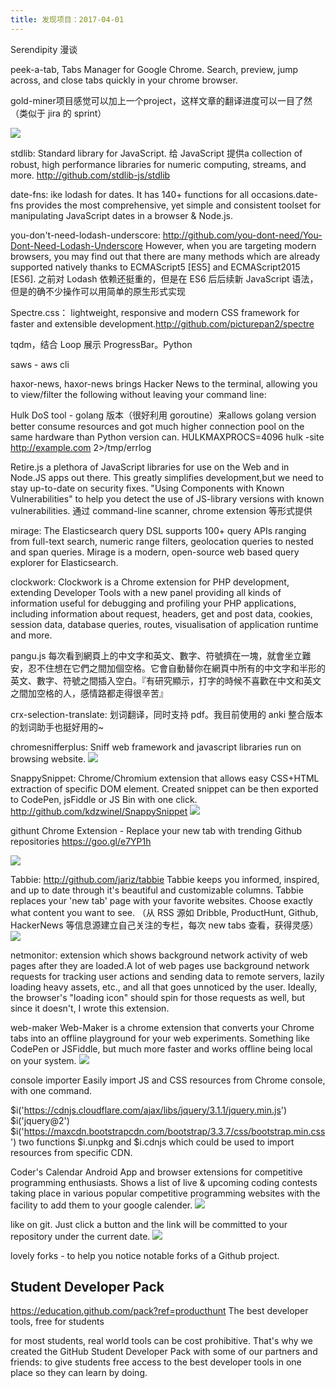 ```yaml
---
title: 发现项目：2017-04-01
---
```


Serendipity 漫谈

peek-a-tab, Tabs Manager for Google Chrome. Search, preview, jump across, and close tabs quickly in your chrome browser.

gold-miner项目感觉可以加上一个project，这样文章的翻译进度可以一目了然 （类似于 jira 的 sprint）

![](media/14910565435823.jpg)



stdlib: Standard library for JavaScript. 给 JavaScript 提供a collection of robust, high performance libraries for numeric computing, streams, and more.
http://github.com/stdlib-js/stdlib



date-fns: ike lodash for dates. It has 140+ functions for all occasions.date-fns provides the most comprehensive, yet simple and consistent toolset for manipulating JavaScript dates in a browser & Node.js.


you-don't-need-lodash-underscore: http://github.com/you-dont-need/You-Dont-Need-Lodash-Underscore However, when you are targeting modern browsers, you may find out that there are many methods which are already supported natively thanks to ECMAScript5 [ES5] and ECMAScript2015 [ES6]. 之前对 Lodash 依赖还挺重的，但是在 ES6 后后续新 JavaScript 语法，但是的确不少操作可以用简单的原生形式实现

Spectre.css： lightweight, responsive and modern CSS framework for faster and extensible development.http://github.com/picturepan2/spectre


tqdm，结合 Loop 展示 ProgressBar。Python


saws - aws cli

haxor-news, haxor-news brings Hacker News to the terminal, allowing you to view/filter the following without leaving your command line:


Hulk DoS tool - golang 版本（很好利用 goroutine）来allows golang version better consume resources and got much higher connection pool on the same hardware than Python version can.
HULKMAXPROCS=4096 hulk -site http://example.com 2>/tmp/errlog

Retire.js
 a plethora of JavaScript libraries for use on the Web and in Node.JS apps out there. This greatly simplifies development,but we need to stay up-to-date on security fixes. "Using Components with Known Vulnerabilities" to help you detect the use of JS-library versions with known vulnerabilities. 通过 command-line scanner, chrome extension 等形式提供

mirage: The Elasticsearch query DSL supports 100+ query APIs ranging from full-text search, numeric range filters, geolocation queries to nested and span queries. Mirage is a modern, open-source web based query explorer for Elasticsearch.

clockwork: Clockwork is a Chrome extension for PHP development, extending Developer Tools with a new panel providing all kinds of information useful for debugging and profiling your PHP applications, including information about request, headers, get and post data, cookies, session data, database queries, routes, visualisation of application runtime and more.

pangu.js 每次看到網頁上的中文字和英文、數字、符號擠在一塊，就會坐立難安，忍不住想在它們之間加個空格。它會自動替你在網頁中所有的中文字和半形的英文、數字、符號之間插入空白。『有研究顯示，打字的時候不喜歡在中文和英文之間加空格的人，感情路都走得很辛苦』

crx-selection-translate: 划词翻译，同时支持 pdf。我目前使用的 anki 整合版本的划词助手也挺好用的~

chromesnifferplus: Sniff web framework and javascript libraries run on browsing website.
![](media/14910551281113.png)

SnappySnippet: Chrome/Chromium extension that allows easy CSS+HTML extraction of specific DOM element. Created snippet can be then exported to CodePen, jsFiddle or JS Bin with one click. http://github.com/kdzwinel/SnappySnippet
![](media/14910553554949.png)



githunt Chrome Extension - Replace your new tab with trending Github repositories https://goo.gl/e7YP1h

![](media/14910554816067.jpg)


Tabbie: http://github.com/jariz/tabbie
Tabbie keeps you informed, inspired, and up to date through it's beautiful and customizable columns. Tabbie replaces your 'new tab' page with your favorite websites. Choose exactly what content you want to see. （从 RSS 源如 Dribble, ProductHunt, Github, HackerNews 等信息源建立自己关注的专栏，每次 new tabs 查看，获得灵感）
![](media/14910561943685.jpg)

netmonitor: extension which shows background network activity of web pages after they are loaded.A lot of web pages use background network requests for tracking user actions and sending data to remote servers, lazily loading heavy assets, etc., and all that goes unnoticed by the user. Ideally, the browser's "loading icon" should spin for those requests as well, but since it doesn't, I wrote this extension.

web-maker
Web-Maker is a chrome extension that converts your Chrome tabs into an offline playground for your web experiments. Something like CodePen or JSFiddle, but much more faster and works offline being local on your system.
![](media/14910564677467.png)


console importer
Easily import JS and CSS resources from Chrome console, with one command.

$i('https://cdnjs.cloudflare.com/ajax/libs/jquery/3.1.1/jquery.min.js')
$i('jquery@2')
$i('https://maxcdn.bootstrapcdn.com/bootstrap/3.3.7/css/bootstrap.min.css')
two functions $i.unpkg and $i.cdnjs which could be used to import resources from specific CDN.


Coder's Calendar
Android App and browser extensions for competitive programming enthusiasts. Shows a list of live & upcoming coding contests taking place in various popular competitive programming websites with the facility to add them to your google calender.
![](media/14910566449351.png)


like on git.
Just click a button and the link will be committed to your repository under the current date.
![](media/14910573638342.png)


lovely forks - to help you notice notable forks of a Github project.




## Student Developer Pack
https://education.github.com/pack?ref=producthunt
The best developer tools, free for students

for most students, real world tools can be cost prohibitive. That's why we created the GitHub Student Developer Pack with some of our partners and friends: to give students free access to the best developer tools in one place so they can learn by doing.
